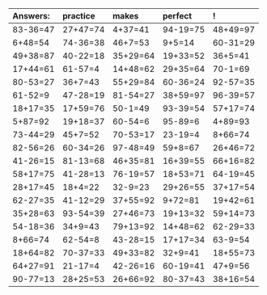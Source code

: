 | Answers: | practice | makes | perfect | ! |
| :--- | :--- | :--- | :--- | :--- |
| 83-36=47 | 27+47=74 | 4+37=41 | 94-19=75 | 48+49=97 | 
| 6+48=54 | 74-36=38 | 46+7=53 | 9+5=14 | 60-31=29 | 
| 49+38=87 | 40-22=18 | 35+29=64 | 19+33=52 | 36+5=41 | 
| 17+44=61 | 61-57=4 | 14+48=62 | 29+35=64 | 70-1=69 | 
| 80-53=27 | 36+7=43 | 55+29=84 | 60-36=24 | 92-57=35 | 
| 61-52=9 | 47-28=19 | 81-54=27 | 38+59=97 | 96-39=57 | 
| 18+17=35 | 17+59=76 | 50-1=49 | 93-39=54 | 57+17=74 | 
| 5+87=92 | 19+18=37 | 60-54=6 | 95-89=6 | 4+89=93 | 
| 73-44=29 | 45+7=52 | 70-53=17 | 23-19=4 | 8+66=74 | 
| 82-56=26 | 60-34=26 | 97-48=49 | 59+8=67 | 26+46=72 | 
| 41-26=15 | 81-13=68 | 46+35=81 | 16+39=55 | 66+16=82 | 
| 58+17=75 | 41-28=13 | 76-19=57 | 18+53=71 | 64-19=45 | 
| 28+17=45 | 18+4=22 | 32-9=23 | 29+26=55 | 37+17=54 | 
| 62-27=35 | 41-12=29 | 37+55=92 | 9+72=81 | 19+42=61 | 
| 35+28=63 | 93-54=39 | 27+46=73 | 19+13=32 | 59+14=73 | 
| 54-18=36 | 34+9=43 | 79+13=92 | 14+48=62 | 62-29=33 | 
| 8+66=74 | 62-54=8 | 43-28=15 | 17+17=34 | 63-9=54 | 
| 18+64=82 | 70-37=33 | 49+33=82 | 32+9=41 | 18+55=73 | 
| 64+27=91 | 21-17=4 | 42-26=16 | 60-19=41 | 47+9=56 | 
| 90-77=13 | 28+25=53 | 26+66=92 | 80-37=43 | 38+16=54 | 

